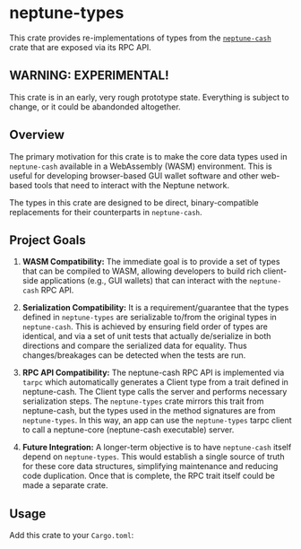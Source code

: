 # neptune-types

This crate provides re-implementations of types from the [`neptune-cash`](https://docs.rs/neptune-cash) crate that are exposed via its RPC API.

## WARNING: EXPERIMENTAL!

This crate is in an early, very rough prototype state. Everything is subject to change, or it could be abandonded altogether.

## Overview

The primary motivation for this crate is to make the core data types used in `neptune-cash` available in a WebAssembly (WASM) environment. This is useful for developing browser-based GUI wallet software and other web-based tools that need to interact with the Neptune network.

The types in this crate are designed to be direct, binary-compatible replacements for their counterparts in `neptune-cash`.

## Project Goals

1. **WASM Compatibility:** The immediate goal is to provide a set of types that can be compiled to WASM, allowing developers to build rich client-side applications (e.g., GUI wallets) that can interact with the `neptune-cash` RPC API.

2. **Serialization Compatibility:** It is a requirement/guarantee that the types defined in `neptune-types` are serializable to/from the original types in `neptune-cash`. This is achieved by ensuring field order of types are identical, and via a set of unit tests that actually de/serialize in both directions and compare the serialized data for equality.  Thus changes/breakages can be detected when the tests are run.

3. **RPC API Compatibility:** The neptune-cash RPC API is implemented via `tarpc` which automatically generates a Client type from a trait defined in neptune-cash.  The Client type calls the server and performs necessary serialization steps.  The `neptune-types` crate mirrors this trait from neptune-cash, but the types used in the method signatures are from `neptune-types`.  In this way, an app can use the `neptune-types` tarpc client to call a neptune-core (neptune-cash executable) server.

3. **Future Integration:** A longer-term objective is to have `neptune-cash` itself depend on `neptune-types`. This would establish a single source of truth for these core data structures, simplifying maintenance and reducing code duplication.  Once that is complete, the RPC trait itself could be made a separate crate.

## Usage

Add this crate to your `Cargo.toml`:

```toml [dependencies] neptune-types = "0.1"
